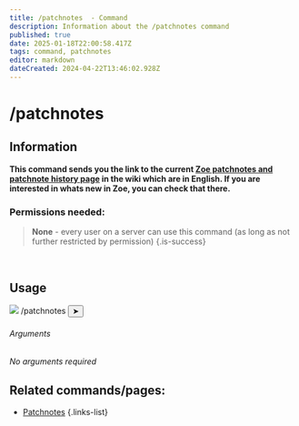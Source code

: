 ```yaml
---
title: /patchnotes  - Command
description: Information about the /patchnotes command
published: true
date: 2025-01-18T22:00:58.417Z
tags: command, patchnotes
editor: markdown
dateCreated: 2024-04-22T13:46:02.928Z
---
```


# /patchnotes
## Information
**This command sends you the link to the current [Zoe patchnotes and patchnote history page](/en/patchnotes) in the wiki which are in English. If you are interested in whats new in Zoe, you can check that there.**
<br>

### Permissions needed:
>**None** - every user on a server can use this command (as long as not further restricted by permission) {.is-success}

<br>

## Usage
<div class="discord-preview">
    <div class="dcp-chatbar">
        <img src="https://zoe-discord-bot.ch/img/favicon.ico" class="dcp-avatar">
        <span class="dcp-command">/patchnotes</span>
        <button class="dcp-send-btn">&#10148;</button> 
    </div>
</div>

###### Arguments
*No arguments required*
<br>
## Related commands/pages:
- [Patchnotes](/en/patchnotes/)
{.links-list}